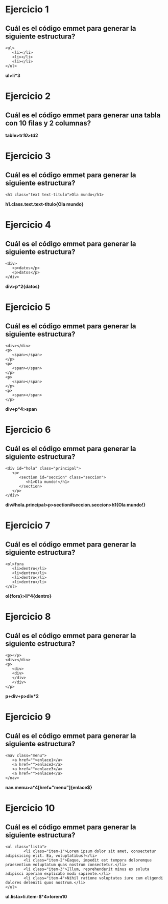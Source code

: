 ﻿# Ejercicio 1
## Cuál es el código emmet para generar la siguiente estructura?
~~~
<ul>
   <li></li>
   <li></li>
   <li></li>
</ul>
~~~

**ul>li*3**


# Ejercicio 2
## Cuál es el código emmet para generar una tabla con 10 filas y 2 columnas?  
**table>tr*10>td*2**


# Ejercicio 3
## Cuál es el código emmet para generar la siguiente estructura?
~~~
<h1 class="text text-titulo">Ola mundo</h1>
~~~

**h1.class.text.text-titulo{Ola mundo}**


# Ejercicio 4
## Cuál es el código emmet para generar la siguiente estructura?
~~~
<div>
   <p>datos</p>
   <p>datos</p>
</div>
~~~

**div>p*2{datos}**


# Ejercicio 5
## Cuál es el código emmet para generar la siguiente estructura?
~~~
<div></div>
<p>
   <span></span>
</p>
<p>
   <span></span>
</p>
<p>
   <span></span>
</p>
<p>
   <span></span>
</p>
~~~

**div+p*4>span**


# Ejercicio 6
## Cuál es el código emmet para generar la siguiente estructura?
~~~
<div id="hola" class="principal">
   <p>
      <section id="seccion" class="seccion">
         <h1>Ola mundo!</h1>
      </section>
   </p>
</div>
~~~

**div#hola.principal>p>section#seccion.seccion>h1{Ola mundo!}**


# Ejercicio 7
## Cuál es el código emmet para generar la siguiente estructura?
~~~
<ol>fora
   <li>dentro</li>
   <li>dentro</li>
   <li>dentro</li>
   <li>dentro</li>
</ol>
~~~

**ol{fora}>li*4{dentro}**


# Ejercicio 8
## Cuál es el código emmet para generar la siguiente estructura?
~~~
<p></p>
<div></div>
<p>
   <div>
   <div>
   </div>
   </div>
</p>
~~~

**p+div+p>div*2**


# Ejercicio 9
## Cuál es el código emmet para generar la siguiente estructura?
~~~
<nav class="menu">
   <a href="">enlace1</a>
   <a href="">enlace2</a>
   <a href="">enlace3</a>
   <a href="">enlace4</a>
</nav>
~~~

**nav.menu>a*4[href="menu"]{enlace$}**

# Ejercicio 10
## Cuál es el código emmet para generar la siguiente estructura?
~~~
<ul class="lista">
        <li class="item-1">Lorem ipsum dolor sit amet, consectetur adipisicing elit. Ea, voluptatibus!</li>
        <li class="item-2">Eaque, impedit est tempora doloremque praesentium voluptatum quas nostrum consectetur.</li>
        <li class="item-3">Illum, reprehenderit minus ex soluta adipisci aperiam explicabo modi sapiente.</li>
        <li class="item-4">Nihil ratione voluptates iure cum eligendi dolores deleniti quos nostrum.</li>
</ul>

~~~

**ul.lista>li.item-$**\***4>lorem10**